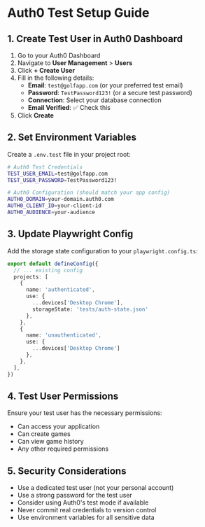 # Auth0 Test Setup Guide

## 1. Create Test User in Auth0 Dashboard

1. Go to your Auth0 Dashboard
2. Navigate to **User Management** > **Users**
3. Click **+ Create User**
4. Fill in the following details:
   - **Email**: `test@golfapp.com` (or your preferred test email)
   - **Password**: `TestPassword123!` (or a secure test password)
   - **Connection**: Select your database connection
   - **Email Verified**: ✅ Check this
5. Click **Create**

## 2. Set Environment Variables

Create a `.env.test` file in your project root:

```bash
# Auth0 Test Credentials
TEST_USER_EMAIL=test@golfapp.com
TEST_USER_PASSWORD=TestPassword123!

# Auth0 Configuration (should match your app config)
AUTH0_DOMAIN=your-domain.auth0.com
AUTH0_CLIENT_ID=your-client-id
AUTH0_AUDIENCE=your-audience
```

## 3. Update Playwright Config

Add the storage state configuration to your `playwright.config.ts`:

```typescript
export default defineConfig({
  // ... existing config
  projects: [
    {
      name: 'authenticated',
      use: { 
        ...devices['Desktop Chrome'],
        storageState: 'tests/auth-state.json'
      },
    },
    {
      name: 'unauthenticated',
      use: { 
        ...devices['Desktop Chrome']
      },
    },
  ],
})
```

## 4. Test User Permissions

Ensure your test user has the necessary permissions:
- Can access your application
- Can create games
- Can view game history
- Any other required permissions

## 5. Security Considerations

- Use a dedicated test user (not your personal account)
- Use a strong password for the test user
- Consider using Auth0's test mode if available
- Never commit real credentials to version control
- Use environment variables for all sensitive data 
